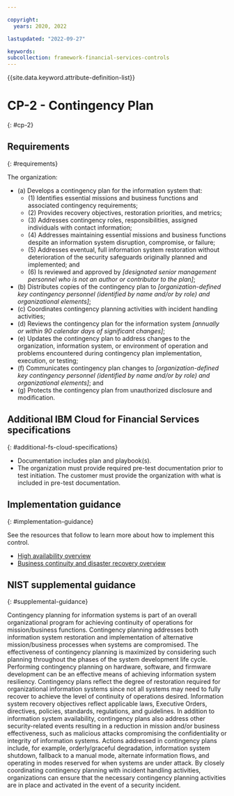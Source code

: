 ```yaml
---

copyright:
  years: 2020, 2022

lastupdated: "2022-09-27"

keywords: 
subcollection: framework-financial-services-controls
---
```


{{site.data.keyword.attribute-definition-list}}

         
# CP-2 - Contingency Plan
{: #cp-2}

## Requirements
{: #requirements}

The organization:

- (a) Develops a contingency plan for the information system that:
    - (1) Identifies essential missions and business functions and associated contingency requirements;
    - (2) Provides recovery objectives, restoration priorities, and metrics;
    - (3) Addresses contingency roles, responsibilities, assigned individuals with contact information;
    - (4) Addresses maintaining essential missions and business functions despite an information system disruption, compromise, or failure;
    - (5) Addresses eventual, full information system restoration without deterioration of the security safeguards originally planned and implemented; and
    - (6) Is reviewed and approved by _[designated senior management personnel who is not an author or contributor to the plan]_;
- (b) Distributes copies of the contingency plan to _[organization-defined key contingency personnel (identified by name and/or by role) and organizational elements]_;
- (c) Coordinates contingency planning activities with incident handling activities;
- (d) Reviews the contingency plan for the information system _[annually or within 90 calendar days of significant changes]_;
- (e) Updates the contingency plan to address changes to the organization, information system, or environment of operation and problems encountered during contingency plan implementation, execution, or testing;
- (f) Communicates contingency plan changes to _[organization-defined key contingency personnel (identified by name and/or by role) and organizational elements]_; and
- (g) Protects the contingency plan from unauthorized disclosure and modification.

## Additional IBM Cloud for Financial Services specifications
{: #additional-fs-cloud-specifications}

- Documentation includes plan and playbook(s).
- The organization must provide required pre-test documentation prior to test initiation. The customer must provide the organization with what is included in pre-test documentation.

## Implementation guidance
{: #implementation-guidance}

See the resources that follow to learn more about how to implement this control.

- [High availability overview](/docs/framework-financial-services?topic=framework-financial-services-shared-high-availability)
- [Business continuity and disaster recovery overview](/docs/framework-financial-services?topic=framework-financial-services-shared-bcdr)

## NIST supplemental guidance
{: #supplemental-guidance}

Contingency planning for information systems is part of an overall organizational program for achieving continuity of operations for mission/business functions. Contingency planning addresses both information system restoration and implementation of alternative mission/business processes when systems are compromised. The effectiveness of contingency planning is maximized by considering such planning throughout the phases of the system development life cycle. Performing contingency planning on hardware, software, and firmware development can be an effective means of achieving information system resiliency. Contingency plans reflect the degree of restoration required for organizational information systems since not all systems may need to fully recover to achieve the level of continuity of operations desired. Information system recovery objectives reflect applicable laws, Executive Orders, directives, policies, standards, regulations, and guidelines. In addition to information system availability, contingency plans also address other security-related events resulting in a reduction in mission and/or business effectiveness, such as malicious attacks compromising the confidentiality or integrity of information systems. Actions addressed in contingency plans include, for example, orderly/graceful degradation, information system shutdown, fallback to a manual mode, alternate information flows, and operating in modes reserved for when systems are under attack. By closely coordinating contingency planning with incident handling activities, organizations can ensure that the necessary contingency planning activities are in place and activated in the event of a security incident.




